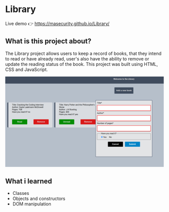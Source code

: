 # Library
Live demo &#128073; https://masecurity.github.io/Library/
## What is this project about?
The Library project allows users to keep a record of books, that they intend to read or have already read, user's also have the ability to remove or update the
reading status of the book. This project was built using HTML, CSS and JavaScript.

<img src="./images/Library.png" width="700px" height="auto">

## What i learned
- Classes
- Objects and constructors
- DOM manipulation
